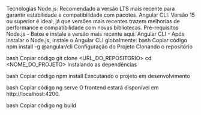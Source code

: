 Tecnologias
Node.js: Recomendado a versão LTS mais recente para garantir estabilidade e compatibilidade com pacotes.
Angular CLI: Versão 15 ou superior é ideal, já que versões mais recentes trazem melhorias de performance e compatibilidade com novas bibliotecas.
Pré-requisitos
Node.js - Baixe e instale a versão mais recente aqui.
Angular CLI - Após instalar o Node.js, instale o Angular CLI globalmente:
bash
Copiar código
npm install -g @angular/cli
Configuração do Projeto
Clonando o repositório

bash
Copiar código
git clone <URL_DO_REPOSITORIO>
cd <NOME_DO_PROJETO>
Instalando as dependências

bash
Copiar código
npm install
Executando o projeto em desenvolvimento

bash
Copiar código
ng serve
O frontend estará disponível em http://localhost:4200.

bash
Copiar código
ng build 
